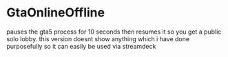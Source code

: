 # GtaOnlineOffline
pauses the gta5 process for 10 seconds then resumes it so you get a public solo lobby. this version doesnt show anything which i have done purposefully so it can easily be used via streamdeck
